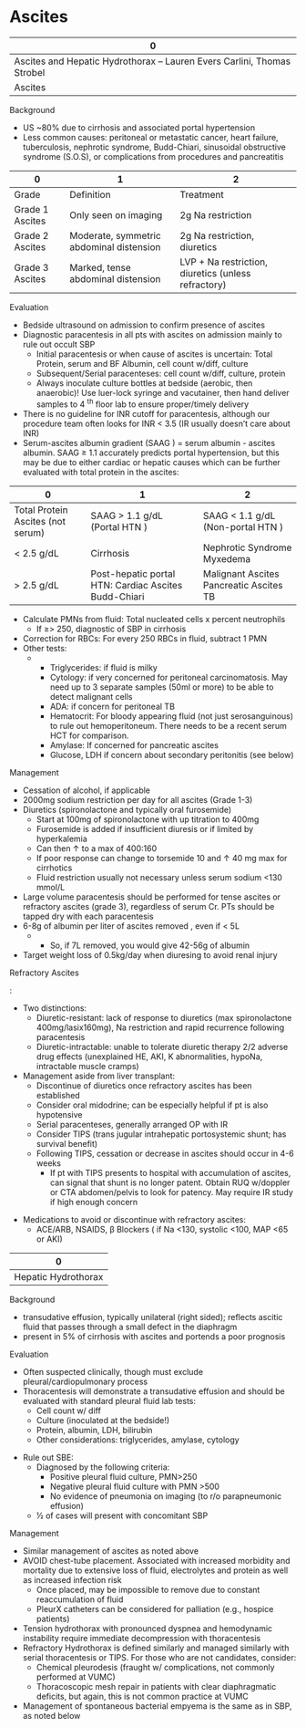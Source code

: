 # Ascites
 
| 0                                                                      |
|------------------------------------------------------------------------|
| Ascites and Hepatic Hydrothorax – Lauren Evers Carlini, Thomas Strobel |
| Ascites                                                                |

Background

-   US \~80% due to cirrhosis and associated portal hypertension
-   Less common causes: peritoneal or metastatic cancer, heart failure,
    tuberculosis, nephrotic syndrome, Budd-Chiari, sinusoidal
    obstructive syndrome (S.O.S), or complications from procedures and
    pancreatitis

| 0               | 1                                        | 2                                                   |
|-----------------|------------------------------------------|-----------------------------------------------------|
| Grade           | Definition                               | Treatment                                           |
| Grade 1 Ascites | Only seen on imaging                     | 2g Na restriction                                   |
| Grade 2 Ascites | Moderate, symmetric abdominal distension | 2g Na restriction, diuretics                        |
| Grade 3 Ascites | Marked, tense abdominal distension       | LVP + Na restriction, diuretics (unless refractory) |

Evaluation

-   Bedside ultrasound on admission to confirm presence of ascites
-   Diagnostic paracentesis in all pts with ascites on admission mainly
    to rule out occult SBP
    -   Initial paracentesis or when cause of ascites is uncertain:
        Total Protein, serum and BF Albumin, cell count w/diff, culture
    -   Subsequent/Serial paracenteses: cell count w/diff, culture,
        protein
    -   Always inoculate culture bottles at bedside (aerobic, then
        anaerobic)! Use luer-lock syringe and vacutainer, then hand
        deliver samples to 4 <sup>th</sup> floor lab to ensure
        proper/timely delivery
-   There is no guideline for INR cutoff for paracentesis, although our
    procedure team often looks for INR \< 3.5 (IR usually doesn’t care
    about INR)
-   Serum-ascites albumin gradient (SAAG
    ) = serum albumin - ascites albumin. SAAG ≥ 1.1 accurately predicts
    portal hypertension, but this may be due to either cardiac or
    hepatic causes which can be further evaluated with total protein in
    the ascites:

| 0                                 | 1                                                    | 2                                       |
|-----------------------------------|------------------------------------------------------|-----------------------------------------|
| Total Protein Ascites (not serum) | SAAG \> 1.1 g/dL (Portal HTN )                       | SAAG \< 1.1 g/dL (Non-portal HTN )      |
| \< 2.5 g/dL                       | Cirrhosis                                            | Nephrotic Syndrome Myxedema             |
| \> 2.5 g/dL                       | Post-hepatic portal HTN: Cardiac Ascites Budd-Chiari | Malignant Ascites Pancreatic Ascites TB |

-   Calculate PMNs from fluid: Total nucleated cells x percent
    neutrophils
    -   If ≥> 250, diagnostic of SBP in cirrhosis
-   Correction for RBCs: For every 250 RBCs in fluid, subtract 1 PMN
-   Other tests:
    -   -   Triglycerides: if fluid is milky
        -   Cytology: if very concerned for peritoneal carcinomatosis.
            May need up to 3 separate samples (50ml or more) to be able
            to detect malignant cells
        -   ADA: if concern for peritoneal TB
        -   Hematocrit: For bloody appearing fluid (not just
            serosanguinous) to rule out hemoperitoneum. There needs to
            be a recent serum HCT for comparison.
        -   Amylase: If concerned for pancreatic ascites
        -   Glucose, LDH if concern about secondary peritonitis (see
            below)

Management

-   Cessation of alcohol, if applicable
-   2000mg sodium restriction per day for all ascites (Grade 1-3)
-   Diuretics (spironolactone and typically oral furosemide)
    -   Start at 100mg of spironolactone with up titration to 400mg
    -   Furosemide is added if insufficient diuresis or if limited by
        hyperkalemia
    -   Can then
        ↑
        to a max of 400:160
    -   If poor response can change to torsemide 10 and
        ↑
        40 mg max for cirrhotics
    -   Fluid restriction usually not necessary unless serum sodium
        \<130 mmol/L
-   Large volume paracentesis should be performed for tense ascites or
    refractory ascites (grade 3), regardless of serum Cr. PTs should be
    tapped dry with each paracentesis
-   6-8g of albumin per liter of ascites removed , even if \< 5L
    -   -   So, if 7L removed, you would give 42-56g of albumin
-   Target weight loss of 0.5kg/day when diuresing to avoid renal
    injury  

Refractory Ascites

:

-   Two distinctions:
    -   Diuretic-resistant: lack of response to diuretics (max
        spironolactone 400mg/lasix160mg), Na restriction and rapid
        recurrence following paracentesis
    -   Diuretic-intractable: unable to tolerate diuretic therapy 2/2
        adverse drug effects (unexplained HE, AKI, K abnormalities,
        hypoNa, intractable muscle cramps)
-   Management aside from liver transplant:
    -   Discontinue of diuretics once refractory ascites has been
        established
    -   Consider oral midodrine; can be especially helpful if pt is also
        hypotensive
    -   Serial paracenteses, generally arranged OP with IR
    -   Consider TIPS (trans jugular intrahepatic portosystemic shunt;
        has survival benefit)
    -   Following TIPS, cessation or decrease in ascites should occur in
        4-6 weeks
        -   If pt with TIPS presents to hospital with accumulation of
            ascites, can signal that shunt is no longer patent. Obtain
            RUQ w/doppler or CTA abdomen/pelvis to look for patency. May
            require IR study if high enough concern

<!-- -->

-   Medications to avoid or discontinue with refractory ascites:
    -   ACE/ARB,
        NSAIDS,
        β Blockers (
        if Na \<130, systolic \<100, MAP \<65 or AKI)

| 0                   |
|---------------------|
| Hepatic Hydrothorax |

Background

-   transudative effusion, typically unilateral (right sided); reflects
    ascitic fluid that passes through a small defect in the diaphragm
-   present in 5% of cirrhosis with ascites and portends a poor
    prognosis

Evaluation

-   Often suspected clinically, though must exclude
    pleural/cardiopulmonary process
-   Thoracentesis will demonstrate a transudative effusion and should be
    evaluated with standard pleural fluid lab tests:
    -   Cell count w/ diff
    -   Culture (inoculated at the bedside!)
    -   Protein, albumin, LDH, bilirubin
    -   Other considerations: triglycerides, amylase, cytology

<!-- -->

-   Rule out SBE:
    -   Diagnosed by the following criteria:
        -   Positive pleural fluid culture, PMN>250
        -   Negative pleural fluid culture with PMN >500
        -   No evidence of pneumonia on imaging (to r/o parapneumonic
            effusion)
    -   ½ of cases will present with concomitant SBP

Management

-   Similar management of ascites as noted above
-   AVOID chest-tube placement. Associated with increased morbidity and
    mortality due to extensive loss of fluid, electrolytes and protein
    as well as increased infection risk
    -   Once placed, may be impossible to remove due to constant
        reaccumulation of fluid
    -   PleurX catheters can be considered for palliation (e.g., hospice
        patients)
-   Tension hydrothorax with pronounced dyspnea and hemodynamic
    instability require immediate decompression with thoracentesis
-   Refractory Hydrothorax is defined similarly and managed similarly
    with serial thoracentesis or TIPS. For those who are not candidates,
    consider:
    -   Chemical pleurodesis (fraught w/ complications, not commonly
        performed at VUMC)
    -   Thoracoscopic mesh repair in patients with clear diaphragmatic
        deficits, but again, this is not common practice at VUMC
-   Management of spontaneous bacterial empyema is the same as in SBP,
    as noted below
